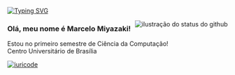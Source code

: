 [![Typing SVG](https://readme-typing-svg.demolab.com?font=Fira+Code&pause=1000&color=F7F7F7&center=true&width=435&lines=Seja+bem+vindo!;Sou+Marcelo+Miyazaki+%3A+%7D)](https://git.io/typing-svg)

<img align='right' src="https://github-readme-stats.vercel.app/api?username=marcelomiyazaki&theme=dark&show_icons=true" alt="ilustração do status do github">


### Olá, meu nome é Marcelo Miyazaki!

<p>Estou no primeiro semestre de Ciência da Computação!<br/> Centro Universitário de Brasília</p>

[![iuricode](https://github-readme-stats.vercel.app/api/top-langs/?username=marcelomiyazaki&hide=html&layout=compact&theme=dark)](https://github-readme-stats.vercel.app/api/top-langs/?username=marcelomiyazaki&hide=html&layout=compact&theme=dark)
